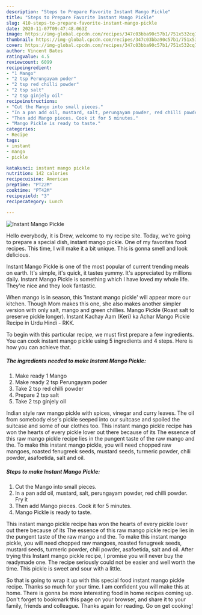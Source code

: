 ```yaml
---
description: "Steps to Prepare Favorite Instant Mango Pickle"
title: "Steps to Prepare Favorite Instant Mango Pickle"
slug: 410-steps-to-prepare-favorite-instant-mango-pickle
date: 2020-11-07T09:47:48.063Z
image: https://img-global.cpcdn.com/recipes/347c03bba90c57b1/751x532cq70/instant-mango-pickle-recipe-main-photo.jpg
thumbnail: https://img-global.cpcdn.com/recipes/347c03bba90c57b1/751x532cq70/instant-mango-pickle-recipe-main-photo.jpg
cover: https://img-global.cpcdn.com/recipes/347c03bba90c57b1/751x532cq70/instant-mango-pickle-recipe-main-photo.jpg
author: Vincent Bates
ratingvalue: 4.5
reviewcount: 6099
recipeingredient:
- "1 Mango"
- "2 tsp Perungayam poder"
- "2 tsp red chilli powder"
- "2 tsp salt"
- "2 tsp ginjely oil"
recipeinstructions:
- "Cut the Mango into small pieces."
- "In a pan add oil, mustard, salt, perungayam powder, red chilli powder. Fry it"
- "Then add Mango pieces. Cook it for 5 minutes."
- "Mango Pickle is ready to taste."
categories:
- Recipe
tags:
- instant
- mango
- pickle

katakunci: instant mango pickle 
nutrition: 142 calories
recipecuisine: American
preptime: "PT22M"
cooktime: "PT42M"
recipeyield: "3"
recipecategory: Lunch

---
```



![Instant Mango Pickle](https://img-global.cpcdn.com/recipes/347c03bba90c57b1/751x532cq70/instant-mango-pickle-recipe-main-photo.jpg)

Hello everybody, it is Drew, welcome to my recipe site. Today, we're going to prepare a special dish, instant mango pickle. One of my favorites food recipes. This time, I will make it a bit unique. This is gonna smell and look delicious.

Instant Mango Pickle is one of the most popular of current trending meals on earth. It's simple, it's quick, it tastes yummy. It's appreciated by millions daily. Instant Mango Pickle is something which I have loved my whole life. They're nice and they look fantastic.

When mango is in season, this &#39;Instant mango pickle&#39; will appear more our kitchen. Though Mom makes this one, she also makes another simpler version with only salt, mango and green chillies. Mango Pickle (Roast salt to preserve pickle longer). Instant Kachay Aam (Keri) ka Achar Mango Pickle Recipe in Urdu Hindi - RKK.


To begin with this particular recipe, we must first prepare a few ingredients. You can cook instant mango pickle using 5 ingredients and 4 steps. Here is how you can achieve that.

<!--inarticleads1-->

##### The ingredients needed to make Instant Mango Pickle:

1. Make ready 1 Mango
1. Make ready 2 tsp Perungayam poder
1. Take 2 tsp red chilli powder
1. Prepare 2 tsp salt
1. Take 2 tsp ginjely oil


Indian style raw mango pickle with spices, vinegar and curry leaves. The oil from somebody else&#39;s pickle seeped into our suitcase and spoiled the suitcase and some of our clothes too. This instant mango pickle recipe has won the hearts of every pickle lover out there because of its The essence of this raw mango pickle recipe lies in the pungent taste of the raw mango and the. To make this instant mango pickle, you will need chopped raw mangoes, roasted fenugreek seeds, mustard seeds, turmeric powder, chili powder, asafoetida, salt and oil. 

<!--inarticleads2-->

##### Steps to make Instant Mango Pickle:

1. Cut the Mango into small pieces.
1. In a pan add oil, mustard, salt, perungayam powder, red chilli powder. Fry it
1. Then add Mango pieces. Cook it for 5 minutes.
1. Mango Pickle is ready to taste.


This instant mango pickle recipe has won the hearts of every pickle lover out there because of its The essence of this raw mango pickle recipe lies in the pungent taste of the raw mango and the. To make this instant mango pickle, you will need chopped raw mangoes, roasted fenugreek seeds, mustard seeds, turmeric powder, chili powder, asafoetida, salt and oil. After trying this Instant mango pickle recipe, I promise you will never buy the readymade one. The recipe seriously could not be easier and well worth the time. This pickle is sweet and sour with a little. 

So that is going to wrap it up with this special food instant mango pickle recipe. Thanks so much for your time. I am confident you will make this at home. There is gonna be more interesting food in home recipes coming up. Don't forget to bookmark this page on your browser, and share it to your family, friends and colleague. Thanks again for reading. Go on get cooking!
